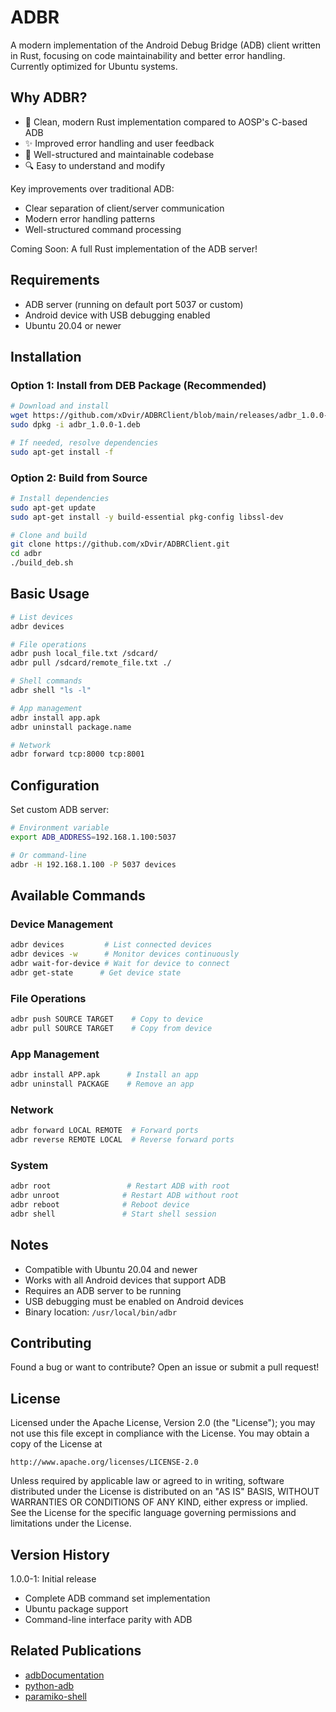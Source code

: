# ADBR

A modern implementation of the Android Debug Bridge (ADB) client written in Rust, focusing on code maintainability and better error handling. Currently optimized for Ubuntu systems.

## Why ADBR?

- 📝 Clean, modern Rust implementation compared to AOSP's C-based ADB
- ✨ Improved error handling and user feedback
- 🚀 Well-structured and maintainable codebase
- 🔍 Easy to understand and modify

Key improvements over traditional ADB:
- Clear separation of client/server communication
- Modern error handling patterns
- Well-structured command processing

Coming Soon: A full Rust implementation of the ADB server!

## Requirements

- ADB server (running on default port 5037 or custom)
- Android device with USB debugging enabled
- Ubuntu 20.04 or newer

## Installation

### Option 1: Install from DEB Package (Recommended)
```bash
# Download and install
wget https://github.com/xDvir/ADBRClient/blob/main/releases/adbr_1.0.0-1.deb
sudo dpkg -i adbr_1.0.0-1.deb

# If needed, resolve dependencies
sudo apt-get install -f
```

### Option 2: Build from Source
```bash
# Install dependencies
sudo apt-get update
sudo apt-get install -y build-essential pkg-config libssl-dev

# Clone and build
git clone https://github.com/xDvir/ADBRClient.git
cd adbr
./build_deb.sh
```

## Basic Usage

```bash
# List devices
adbr devices

# File operations
adbr push local_file.txt /sdcard/
adbr pull /sdcard/remote_file.txt ./

# Shell commands
adbr shell "ls -l"

# App management
adbr install app.apk
adbr uninstall package.name

# Network
adbr forward tcp:8000 tcp:8001
```

## Configuration

Set custom ADB server:
```bash
# Environment variable
export ADB_ADDRESS=192.168.1.100:5037

# Or command-line
adbr -H 192.168.1.100 -P 5037 devices
```

## Available Commands

### Device Management
```bash
adbr devices         # List connected devices
adbr devices -w      # Monitor devices continuously
adbr wait-for-device # Wait for device to connect
adbr get-state      # Get device state
```

### File Operations
```bash
adbr push SOURCE TARGET    # Copy to device
adbr pull SOURCE TARGET    # Copy from device
```

### App Management
```bash
adbr install APP.apk      # Install an app
adbr uninstall PACKAGE    # Remove an app
```

### Network
```bash
adbr forward LOCAL REMOTE  # Forward ports
adbr reverse REMOTE LOCAL  # Reverse forward ports
```

### System
```bash
adbr root                 # Restart ADB with root
adbr unroot              # Restart ADB without root
adbr reboot              # Reboot device
adbr shell               # Start shell session
```

## Notes

- Compatible with Ubuntu 20.04 and newer
- Works with all Android devices that support ADB
- Requires an ADB server to be running
- USB debugging must be enabled on Android devices
- Binary location: `/usr/local/bin/adbr`

## Contributing

Found a bug or want to contribute? Open an issue or submit a pull request!

## License

Licensed under the Apache License, Version 2.0 (the "License");
you may not use this file except in compliance with the License.
You may obtain a copy of the License at

    http://www.apache.org/licenses/LICENSE-2.0

Unless required by applicable law or agreed to in writing, software
distributed under the License is distributed on an "AS IS" BASIS,
WITHOUT WARRANTIES OR CONDITIONS OF ANY KIND, either express or implied.
See the License for the specific language governing permissions and
limitations under the License.

## Version History

1.0.0-1: Initial release
- Complete ADB command set implementation
- Ubuntu package support
- Command-line interface parity with ADB

## Related Publications

- [adbDocumentation](https://github.com/cstyan/adbDocumentation)
- [python-adb](https://github.com/google/python-adb)
- [paramiko-shell](https://github.com/sirosen/paramiko-shell/blob/master/interactive_shell.py)
